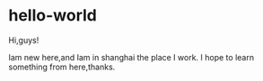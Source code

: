 # hello-world

Hi,guys!

Iam new here,and Iam in shanghai the place I work.
I hope to learn something from here,thanks.
